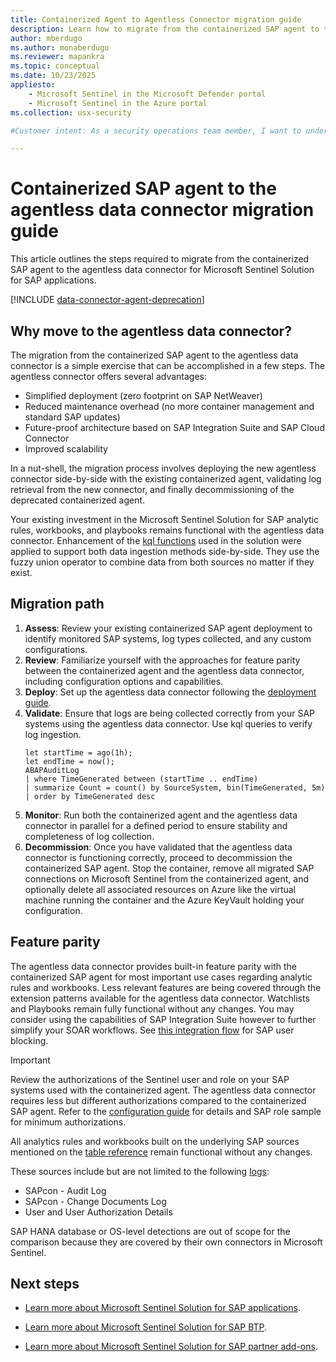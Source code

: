```yaml
---
title: Containerized Agent to Agentless Connector migration guide
description: Learn how to migrate from the containerized SAP agent to the agentless data connector for Microsoft Sentinel Solution for SAP applications.
author: mberdugo
ms.author: monaberdugo
ms.reviewer: mapankra
ms.topic: conceptual
ms.date: 10/23/2025
appliesto:
    - Microsoft Sentinel in the Microsoft Defender portal
    - Microsoft Sentinel in the Azure portal
ms.collection: usx-security

#Customer intent: As a security operations team member, I want to understand the migration process from the containerized SAP agent to the agentless data connector.

---
```


# Containerized SAP agent to the agentless data connector migration guide 

This article outlines the steps required to migrate from the containerized SAP agent to the agentless data connector for Microsoft Sentinel Solution for SAP applications.

[!INCLUDE [data-connector-agent-deprecation](../includes/data-connector-agent-deprecation.md)]

## Why move to the agentless data connector?

The migration from the containerized SAP agent to the agentless data connector is a simple exercise that can be accomplished in a few steps. The agentless connector offers several advantages:

- Simplified deployment (zero footprint on SAP NetWeaver)
- Reduced maintenance overhead (no more container management and standard SAP updates)
- Future-proof architecture based on SAP Integration Suite and SAP Cloud Connector
- Improved scalability

In a nut-shell, the migration process involves deploying the new agentless connector side-by-side with the existing containerized agent, validating log retrieval from the new connector, and finally decommissioning of the deprecated containerized agent.

Your existing investment in the Microsoft Sentinel Solution for SAP analytic rules, workbooks, and playbooks remains functional with the agentless data connector. Enhancement of the [kql functions](sap-solution-function-reference.md) used in the solution were applied to support both data ingestion methods side-by-side. They use the fuzzy union operator to combine data from both sources no matter if they exist.

## Migration path

1. **Assess**: Review your existing containerized SAP agent deployment to identify monitored SAP systems, log types collected, and any custom configurations.
1. **Review**: Familiarize yourself with the approaches for feature parity between the containerized agent and the agentless data connector, including configuration options and capabilities.
1. **Deploy**: Set up the agentless data connector following the [deployment guide](deploy-sap-security-content.md?pivots=connection-agentless).
1. **Validate**: Ensure that logs are being collected correctly from your SAP systems using the agentless data connector. Use kql queries to verify log ingestion.
    ```kql
    let startTime = ago(1h);
    let endTime = now();
    ABAPAuditLog
    | where TimeGenerated between (startTime .. endTime)
    | summarize Count = count() by SourceSystem, bin(TimeGenerated, 5m)
    | order by TimeGenerated desc
    ```
1. **Monitor**: Run both the containerized agent and the agentless data connector in parallel for a defined period to ensure stability and completeness of log collection.
1. **Decommission**: Once you have validated that the agentless data connector is functioning correctly, proceed to decommission the containerized SAP agent. Stop the container, remove all migrated SAP connections on Microsoft Sentinel from the containerized agent, and optionally delete all associated resources on Azure like the virtual machine running the container and the Azure KeyVault holding your configuration.

## Feature parity

The agentless data connector provides built-in feature parity with the containerized SAP agent for most important use cases regarding analytic rules and workbooks. Less relevant features are being covered through the extension patterns available for the agentless data connector. Watchlists and Playbooks remain fully functional without any changes. You may consider using the capabilities of SAP Integration Suite however to further simplify your SOAR workflows. See [this integration flow](https://github.com/Azure-Samples/Sentinel-For-SAP-Community/tree/main/integration-artifacts) for SAP user blocking.

> [!IMPORTANT]
> Review the authorizations of the Sentinel user and role on your SAP systems used with the containerized agent. The agentless data connector requires less but different authorizations compared to the containerized SAP agent. Refer to the [configuration guide](/azure/sentinel/sap/preparing-sap?pivots=connection-agentless#configure-the-microsoft-sentinel-role) for details and SAP role sample for minimum authorizations.

All analytics rules and workbooks built on the underlying SAP sources mentioned on the [table reference](sap-solution-log-reference.md#logs-collected-by-the-agentless-data-connector-preview) remain functional without any changes. 

These sources include but are not limited to the following [logs](sap-solution-security-content.md#built-in-analytics-rules):

- SAPcon - Audit Log
- SAPcon - Change Documents Log
- User and User Authorization Details

SAP HANA database or OS-level detections are out of scope for the comparison because they are covered by their own connectors in Microsoft Sentinel.

## Next steps

- [Learn more about Microsoft Sentinel Solution for SAP applications](solution-overview.md).

- [Learn more about Microsoft Sentinel Solution for SAP BTP](sap-btp-solution-overview.md).

- [Learn more about Microsoft Sentinel Solution for SAP partner add-ons](solution-partner-overview.md).